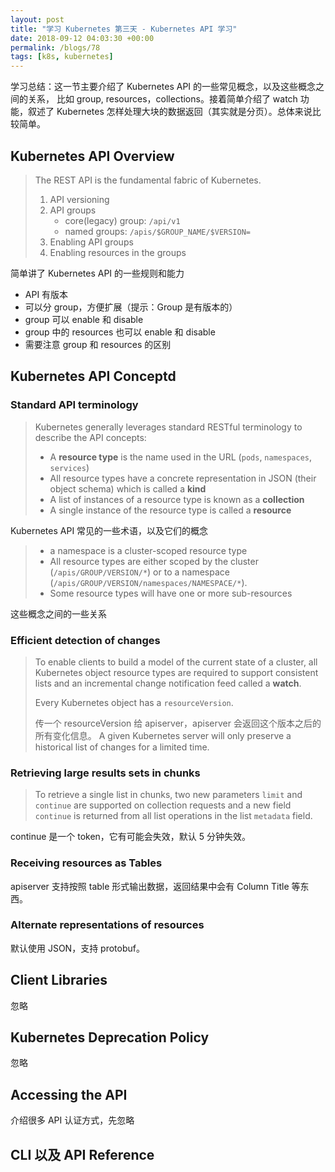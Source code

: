 ```yaml
---
layout: post
title: "学习 Kubernetes 第三天 - Kubernetes API 学习"
date: 2018-09-12 04:03:30 +00:00
permalink: /blogs/78
tags: [k8s, kubernetes]
---
```

学习总结：这一节主要介绍了 Kubernetes API 的一些常见概念，以及这些概念之间的关系，
比如 group, resources，collections。接着简单介绍了 watch 功能，叙述了 Kubernetes
怎样处理大块的数据返回（其实就是分页）。总体来说比较简单。

## Kubernetes API Overview

> The REST API is the fundamental fabric of Kubernetes.
>
> 1. API versioning
> 2. API groups
>    - core(legacy) group: `/api/v1`
>    - named groups: `/apis/$GROUP_NAME/$VERSION=`
> 3. Enabling API groups
> 4. Enabling resources in the groups

简单讲了 Kubernetes API 的一些规则和能力

- API 有版本
- 可以分 group，方便扩展（提示：Group 是有版本的）
- group 可以 enable 和 disable
- group 中的 resources 也可以 enable 和 disable
- 需要注意 group 和 resources 的区别

## Kubernetes API Conceptd

### Standard API terminology

> Kubernetes generally leverages standard RESTful terminology to describe the API concepts:
>
> - A **resource type** is the name used in the URL (`pods`, `namespaces`, `services`)
> - All resource types have a concrete representation in JSON (their object schema)
> which is called a **kind**
> - A list of instances of a resource type is known as a **collection**
> - A single instance of the resource type is called a **resource**

Kubernetes API 常见的一些术语，以及它们的概念

> - a namespace is a cluster-scoped resource type
> - All resource types are either scoped by the cluster (`/apis/GROUP/VERSION/*`)
> or to a namespace (`/apis/GROUP/VERSION/namespaces/NAMESPACE/*`).
> - Some resource types will have one or more sub-resources

这些概念之间的一些关系

### Efficient detection of changes

> To enable clients to build a model of the current state of a cluster,
> all Kubernetes object resource types are required to support
> consistent lists and an incremental change notification feed called a **watch**.
>
> Every Kubernetes object has a `resourceVersion`.
>
> 传一个 resourceVersion 给 apiserver，apiserver 会返回这个版本之后的所有变化信息。
> A given Kubernetes server will only preserve a historical list of changes for a limited time.

### Retrieving large results sets in chunks

> To retrieve a single list in chunks, two new parameters `limit` and `continue`
> are supported on collection requests and a new field `continue` is returned
> from all list operations in the list `metadata` field.

continue 是一个 token，它有可能会失效，默认 5 分钟失效。

### Receiving resources as Tables
apiserver 支持按照 table 形式输出数据，返回结果中会有 Column Title 等东西。

### Alternate representations of resources
默认使用 JSON，支持 protobuf。

## Client Libraries
忽略

## Kubernetes Deprecation Policy
忽略

## Accessing the API
介绍很多 API 认证方式，先忽略

## CLI 以及 API Reference